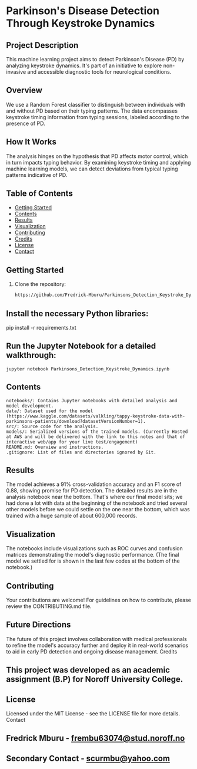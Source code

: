 # Parkinson's Disease Detection Through Keystroke Dynamics

## Project Description
This machine learning project aims to detect Parkinson's Disease (PD) by analyzing keystroke dynamics. It's part of an initiative to explore non-invasive and accessible diagnostic tools for neurological conditions.

## Overview
We use a Random Forest classifier to distinguish between individuals with and without PD based on their typing patterns. The data encompasses keystroke timing information from typing sessions, labeled according to the presence of PD.

## How It Works
The analysis hinges on the hypothesis that PD affects motor control, which in turn impacts typing behavior. By examining keystroke timing and applying machine learning models, we can detect deviations from typical typing patterns indicative of PD.

## Table of Contents
- [Getting Started](#getting-started)
- [Contents](#contents)
- [Results](#results)
- [Visualization](#visualization)
- [Contributing](#contributing)
- [Credits](#credits)
- [License](#license)
- [Contact](#contact)

## Getting Started
1. Clone the repository:
   ```bash
   https://github.com/Fredrick-Mburu/Parkinsons_Detection_Keystroke_Dynamics/tree/main

##  Install the necessary Python libraries:

pip install -r requirements.txt

## Run the Jupyter Notebook for a detailed walkthrough:

    jupyter notebook Parkinsons_Detection_Keystroke_Dynamics.ipynb

## Contents

    notebooks/: Contains Jupyter notebooks with detailed analysis and model development.
    data/: Dataset used for the model (https://www.kaggle.com/datasets/valkling/tappy-keystroke-data-with-parkinsons-patients/download?datasetVersionNumber=1).
    src/: Source code for the analysis.
    models/: Serialized versions of the trained models. (Currently Hosted at AWS and will be delivered with the link to this notes and that of interactive web/app for your live test/engagement)
    README.md: Overview and instructions.
    .gitignore: List of files and directories ignored by Git.

## Results

The model achieves a 91% cross-validation accuracy and an F1 score of 0.88, showing promise for PD detection. The detailed results are in the analysis notebook near the bottom. That's where our final model sits; we had done a lot with data at the beginning of the notebook and tried several other models before we could settle on the one near the bottom, which was trained with a huge sample of about 600,000 records.

## Visualization

The notebooks include visualizations such as ROC curves and confusion matrices demonstrating the model's diagnostic performance. (The final model we settled for is shown in the last few codes at the bottom of the notebook.)

## Contributing

Your contributions are welcome! For guidelines on how to contribute, please review the CONTRIBUTING.md file.

## Future Directions

The future of this project involves collaboration with medical professionals to refine the model's accuracy further and deploy it in real-world scenarios to aid in early PD detection and ongoing disease management.
Credits

## This project was developed as an academic assignment (B.P) for Noroff University College.

## License

Licensed under the MIT License - see the LICENSE file for more details.
Contact

  ## Fredrick Mburu - frembu63074@stud.noroff.no
  ## Secondary Contact - scurmbu@yahoo.com
